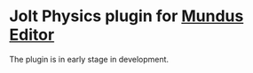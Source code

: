 # Jolt Physics plugin for [Mundus Editor](https://github.com/JamesTKhan/Mundus)

The plugin is in early stage in development.
